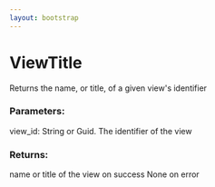 ```yaml
---
layout: bootstrap
---
```


# ViewTitle

Returns the name, or title, of a given view's identifier
        

### Parameters:

view_id: String or Guid. The identifier of the view
        

### Returns:


name or title of the view on success
None on error
        
